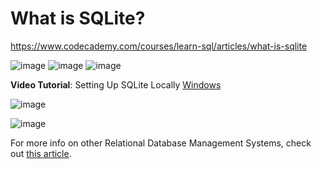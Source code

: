 # What is SQLite?

https://www.codecademy.com/courses/learn-sql/articles/what-is-sqlite



![image](https://user-images.githubusercontent.com/107522496/208539197-28becbe9-688b-4c09-9ff1-d5306a9f278a.png)
![image](https://user-images.githubusercontent.com/107522496/208539408-f4c40d77-bfae-46e8-84b3-30ad2e48a37d.png)
![image](https://user-images.githubusercontent.com/107522496/208539450-94afce19-fac1-46ef-9846-4ebb15c320ec.png)

**Video Tutorial**: Setting Up SQLite Locally [Windows](https://youtu.be/dcfh5iQ_-3s)

![image](https://user-images.githubusercontent.com/107522496/208539728-2175cbf6-ba72-4047-aaec-ced578e06f7a.png)

![image](https://user-images.githubusercontent.com/107522496/208539762-206fb831-9148-4bf0-8906-d45771bc789e.png)

 For more info on other Relational Database Management Systems, check out [this article](https://www.codecademy.com/content-items/8f0c407f439676d91cd3733a394c720e).





